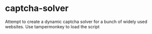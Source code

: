 # captcha-solver
Attempt to create a dynamic captcha solver for a bunch of widely used websites. Use tampermonkey to load the script
